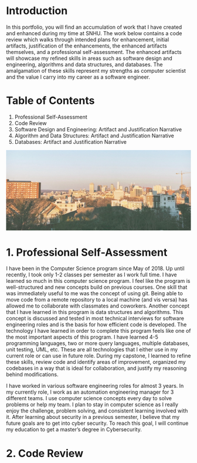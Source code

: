 # Introduction
In this portfolio, you will find an accumulation of work that I have created and enhanced during my time at SNHU. The work below contains a code review which walks through intended plans for enhancement, initial artifacts, justification of the enhancements, the enhanced artifacts themselves, and a professional self-assessment. The enhanced artifacts will showcase my refined skills in areas such as software design and engineering, algorithms and data structures, and databases. The amalgamation of these skills represent my strengths as computer scientist and the value I carry into my career as a software engineer.

 # Table of Contents

 1. Professional Self-Assessment
 2. Code Review
 3. Software Design and Engineering: Artifact and Justification Narrative
 4. Algorithm and Data Structures: Artifact and Justification Narrative
 5. Databases: Artifact and Justification Narrative

![Nashville](https://github.com/MadelineMcN/MadelineMcN.github.io/blob/main/portfolio%20images/IMG_1404.jpeg)

# 1. Professional Self-Assessment
I have been in the Computer Science program since May of 2018. Up until recently, I took only 1-2 classes per semester as I work full time. I have learned so much in this computer science program. I feel like the program is well-structured and new concepts build on previous courses. One skill that was immediately useful to me was the concept of using git. Being able to move code from a remote repository to a local machine (and vis versa) has allowed me to collaborate with classmates and coworkers. Another concept that I have learned in this program is data structures and algorithms. This concept is discussed and tested in most technical interviews for software engineering roles and is the basis for how efficient code is developed. The technology I have learned in order to complete this program feels like one of the most important aspects of this program. I have learned 4-5 programming languages, two or more query languages, multiple databases, unit testing, UML, etc. These are all technologies that I either use in my current role or can use in future role. During my capstone, I learned to refine these skills, review code and identify areas of improvement, organized my codebases in a way that is ideal for collaboration, and justify my reasoning behind modifications.

I have worked in various software engineering roles for almost 3 years. In my currently role, I work as an automation engineering manager for 3 different teams. I use computer science concepts every day to solve problems or help my team.  I plan to stay in computer science as I really enjoy the challenge, problem solving, and consistent learning involved with it. After learning about security in a previous semester, I believe that my future goals are to get into cyber security. To reach this goal, I will continue my education to get a master’s degree in Cybersecurity.

# 2. Code Review


